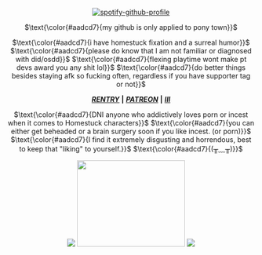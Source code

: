 <div align="center">

[![spotify-github-profile](https://spotify-github-profile.kittinanx.com/api/view?uid=31zagpfr6pvi7t6x6m2d3nsey5fi&cover_image=true&theme=novatorem&show_offline=false&background_color=51767b&interchange=false&bar_color=9cdec8&bar_color_cover=false)](https://github.com/kittinan/spotify-github-profile)
</p>

<p align="center">

$\text{\color{#aadcd7}{my github is only applied to pony town}}$
  
$\text{\color{#aadcd7}{i have homestuck fixation and a surreal humor}}$
$\text{\color{#aadcd7}{please do know that I am not familiar or diagnosed with did/osdd}}$
$\text{\color{#aadcd7}{flexing playtime wont make pt devs award you any shit lol}}$
$\text{\color{#aadcd7}{do better things besides staying afk so fucking often, regardless if you have supporter tag or not}}$
<div align="center">

<div align="center">

 ***[RENTRY](https://rentry.co/sejopi)*** **|** ***[PATREON](https://www.patreon.com/sejopi)*** **|** ***[III](https://arab.org/click-to-help/palestine/)***
</div>

<p align="center">
$\text{\color{#aadcd7}{DNI anyone who addictively loves porn or incest when it comes to Homestuck characters}}$
$\text{\color{#aadcd7}{you can either get beheaded or a brain surgery soon if you like incest. (or porn)}}$
$\text{\color{#aadcd7}{I find it extremely disgusting and horrendous, best to keep that "liking" to yourself.}}$
$\text{\color{#aadcd7}{(╥﹏╥)}}$
<div align="center">

<p align="center">

![](https://file.garden/ZroW4OcqSGtS0a5j/this-is-glorpshit-glorp.gif)
<img width="220" height="176" src="https://file.garden/ZroW4OcqSGtS0a5j/harp%20seal.gif">
![](https://file.garden/ZroW4OcqSGtS0a5j/my%20bloody%20america.gif)
</p>
